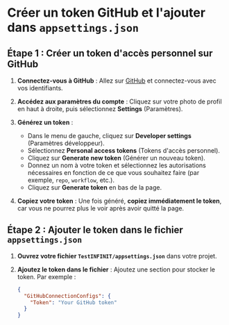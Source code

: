 # Créer un token GitHub et l'ajouter dans `appsettings.json`

## Étape 1 : Créer un token d'accès personnel sur GitHub

1. **Connectez-vous à GitHub** :
   Allez sur [GitHub](https://github.com) et connectez-vous avec vos identifiants.

2. **Accédez aux paramètres du compte** :
   Cliquez sur votre photo de profil en haut à droite, puis sélectionnez **Settings** (Paramètres).

3. **Générez un token** :
   - Dans le menu de gauche, cliquez sur **Developer settings** (Paramètres développeur).
   - Sélectionnez **Personal access tokens** (Tokens d'accès personnel).
   - Cliquez sur **Generate new token** (Générer un nouveau token).
   - Donnez un nom à votre token et sélectionnez les autorisations nécessaires en fonction de ce que vous souhaitez faire (par exemple, `repo`, `workflow`, etc.).
   - Cliquez sur **Generate token** en bas de la page.

4. **Copiez votre token** :
   Une fois généré, **copiez immédiatement le token**, car vous ne pourrez plus le voir après avoir quitté la page.

## Étape 2 : Ajouter le token dans le fichier `appsettings.json`

1. **Ouvrez votre fichier `TestINFINIT/appsettings.json`** dans votre projet.

2. **Ajoutez le token dans le fichier** :
   Ajoutez une section pour stocker le token. Par exemple :

   ```json
   {
     "GitHubConnectionConfigs": {
       "Token": "Your GitHub token"
     }
   }
